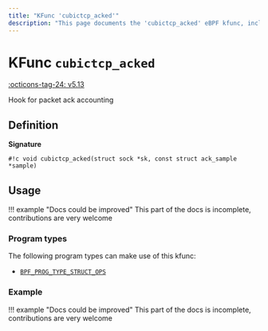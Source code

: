 ```yaml
---
title: "KFunc 'cubictcp_acked'"
description: "This page documents the 'cubictcp_acked' eBPF kfunc, including its definition, usage, program types that can use it, and examples."
---
```

# KFunc `cubictcp_acked`

<!-- [FEATURE_TAG](cubictcp_acked) -->
[:octicons-tag-24: v5.13](https://github.com/torvalds/linux/commit/e78aea8b2170be1b88c96a4d138422986a737336)
<!-- [/FEATURE_TAG] -->

Hook for packet ack accounting

## Definition

**Signature**

<!-- [KFUNC_DEF] -->
`#!c void cubictcp_acked(struct sock *sk, const struct ack_sample *sample)`
<!-- [/KFUNC_DEF] -->

## Usage

!!! example "Docs could be improved"
    This part of the docs is incomplete, contributions are very welcome

### Program types

The following program types can make use of this kfunc:

<!-- [KFUNC_PROG_REF] -->
- [`BPF_PROG_TYPE_STRUCT_OPS`](../program-type/BPF_PROG_TYPE_STRUCT_OPS.md)
<!-- [/KFUNC_PROG_REF] -->

### Example

!!! example "Docs could be improved"
    This part of the docs is incomplete, contributions are very welcome

